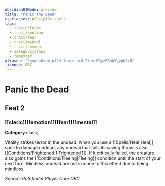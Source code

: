 ```yaml
---
obsidianUIMode: preview
title: "Panic the Dead"
cssclasses: pf2e,pf2e-spell
tags:
  - trait/cleric
  - trait/emotion
  - trait/fear
  - trait/mental
  - trait/common
  - category/class
  - remaster
aliases: "Compendium.pf2e.feats-srd.Item.PGyzFBwuTgypU8cD"
license: ORC
---
```

# Panic the Dead
## Feat 2
### [[cleric]][[emotion]][[fear]][[mental]]

**Category** class; 




Vitality strikes terror in the undead. When you use a [[Spells/Heal|Heal]] spell to damage undead, any undead that fails its saving throw is also [[Conditions/Frightened 1|Frightened 1]]. If it critically failed, the creature also gains the [[Conditions/Fleeing|Fleeing]] condition until the start of your next turn. Mindless undead are not immune to this effect due to being mindless.

*Source: Pathfinder Player Core*
*ORC*